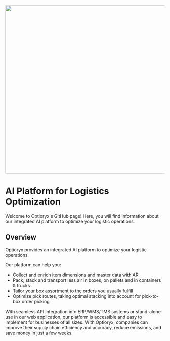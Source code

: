 <img src="https://lirp.cdn-website.com/c10be9aa/dms3rep/multi/opt/Optiorix+full+transparant+background+-+blue-c6d680b3-1920w.png" width="530" />

# AI Platform for Logistics Optimization
Welcome to Optioryx's GitHub page! Here, you will find information about our integrated AI platform to optimize your logistic operations.

## Overview
Optioryx provides an integrated AI platform to optimize your logistic operations.

Our platform can help you:
- Collect and enrich item dimensions and master data with AR
- Pack, stack and transport less air in boxes, on pallets and in containers & trucks
- Tailor your box assortment to the orders you usually fulfill
- Optimize pick routes, taking optimal stacking into account for pick-to-box order picking

With seamless API integration into ERP/WMS/TMS systems or stand-alone use in our web application, our platform is accessible and easy to implement for businesses of all sizes. With Optioryx, companies can improve their supply chain efficiency and accuracy, reduce emissions, and save money in just a few weeks.

